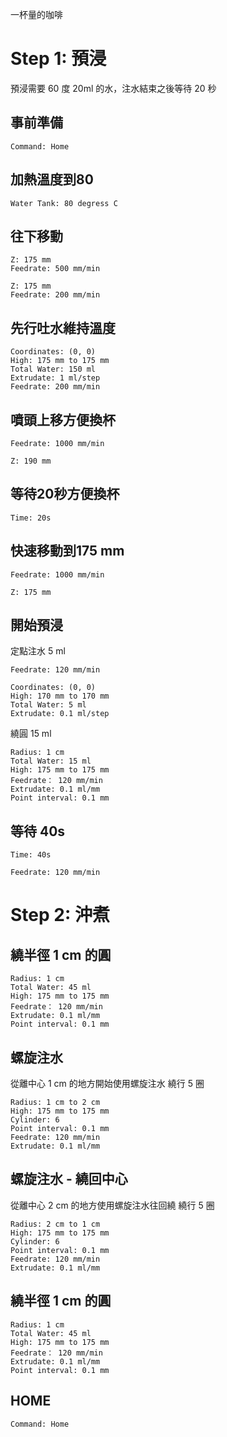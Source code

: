 
一杯量的咖啡

# Step 1: 預浸

預浸需要 60 度 20ml 的水，注水結束之後等待 20 秒

## 事前準備 

``` operations
Command: Home
```

## 加熱溫度到80

``` heat
Water Tank: 80 degress C
```

## 往下移動

``` move
Z: 175 mm
Feedrate: 500 mm/min
```

``` move
Z: 175 mm
Feedrate: 200 mm/min
```

## 先行吐水維持溫度

``` fixed_point
Coordinates: (0, 0)
High: 175 mm to 175 mm
Total Water: 150 ml
Extrudate: 1 ml/step
Feedrate: 200 mm/min
```

## 噴頭上移方便換杯

``` move
Feedrate: 1000 mm/min
```
``` move
Z: 190 mm
```

## 等待20秒方便換杯

``` wait
Time: 20s
```

## 快速移動到175 mm

``` move
Feedrate: 1000 mm/min
```

``` move
Z: 175 mm
```

## 開始預浸

定點注水 5 ml

``` move
Feedrate: 120 mm/min
```

``` fixed_point
Coordinates: (0, 0)
High: 170 mm to 170 mm
Total Water: 5 ml
Extrudate: 0.1 ml/step
```

繞圓 15 ml

``` circle
Radius: 1 cm
Total Water: 15 ml
High: 175 mm to 175 mm
Feedrate： 120 mm/min
Extrudate: 0.1 ml/mm
Point interval: 0.1 mm
```

## 等待 40s

``` wait
Time: 40s
```

``` move
Feedrate: 120 mm/min
```

# Step 2: 沖煮

## 繞半徑 1 cm 的圓

``` circle
Radius: 1 cm
Total Water: 45 ml
High: 175 mm to 175 mm
Feedrate： 120 mm/min
Extrudate: 0.1 ml/mm
Point interval: 0.1 mm
```

## 螺旋注水

從離中心 1 cm 的地方開始使用螺旋注水
繞行 5 圈

``` spiral
Radius: 1 cm to 2 cm
High: 175 mm to 175 mm
Cylinder: 6
Point interval: 0.1 mm
Feedrate: 120 mm/min
Extrudate: 0.1 ml/mm
```

## 螺旋注水 - 繞回中心

從離中心 2 cm 的地方使用螺旋注水往回繞
繞行 5 圈

``` spiral
Radius: 2 cm to 1 cm
High: 175 mm to 175 mm
Cylinder: 6
Point interval: 0.1 mm
Feedrate: 120 mm/min
Extrudate: 0.1 ml/mm
```

## 繞半徑 1 cm 的圓

``` circle
Radius: 1 cm
Total Water: 45 ml
High: 175 mm to 175 mm
Feedrate： 120 mm/min
Extrudate: 0.1 ml/mm
Point interval: 0.1 mm
```

## HOME

``` operations
Command: Home
```
